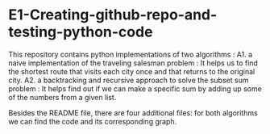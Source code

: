 # E1-Creating-github-repo-and-testing-python-code

This repository contains python implementations of two algorithms : 
A1. a naive implementation of the traveling salesman problem : It helps us to find the shortest route that visits each city  once and that returns to the original city.
A2. a backtracking and recursive approach to solve the subset sum problem : It helps find out if we can make a specific sum by adding up some of the numbers from a given list.

Besides the README file, there are four additional files: for both algorithms we can find the code and its corresponding graph. 
